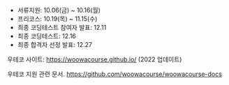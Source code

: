 - 서류지원: 10.06(금) ~ 10.16(월)
- 프리코스:  10.19(목) ~ 11.15(수)
- 최종 코딩테스트 참여자 발표: 12.11
- 최종 코딩테스트: 12.16
- 최종 합격자 선정 발표: 12.27

우테코 사이트: https://woowacourse.github.io/ (2022 업데이트)

우테코 지원 관련 문서.
https://github.com/woowacourse/woowacourse-docs